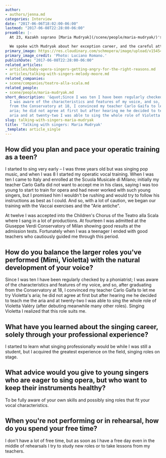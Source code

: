 ```yaml
---
author:
- authors/jenna.md
categories: Interview
date: "2017-06-06T18:02:00-06:00"
lastmod: "2017-06-08T22:28:00-06:00"
preamble: |-
  At 23, Kazakh soprano [Maria Mudryak](/scene/people/maria-mudryak/)'s singing career has already brought her to the world's great stages, to sing some of the most enviable roles in the operatic repertoire. Her training started early, with a move to Italy at the age of 10; she soon joined the children's chorus of the Teatro alla Scala, and was later accepted into the Conservatory Giuseppe Verdi in Milan at just 14. She made her professional debut as Susanna in *Le nozze di Figaro* in Genova, and has since filled her seasons with performances of Adina (*L'elisir d'amore*), Musetta (*La bohème*), Marie (*La fille du régiment*) and Violetta (*La traviata*).

  We spoke with Mudryak about her exception career, and the careful attention she paid to her instrument throughout her early training.
primary_image: https://res.cloudinary.com/schmopera/image/upload/v1545409169/media/webhook-uploads/1496884536611/2017-06-07---Maria-Mudryak_Luciano-Romano.jpg.jpg
primary_image_credit: 'Photo: Luciano Romano.'
publishDate: "2017-06-08T22:28:00-06:00"
related_articles:
- articles/baby-opera-singers-getting-angry-for-the-right-reasons.md
- articles/talking-with-singers-melody-moore.md
related_companies:
- scene/companies/teatro-alla-scala.md
related_people:
- scene/people/maria-mudryak.md
short_description: '&quot;Since I was ten I have been regularly checked by a phoniatrist;
  I was aware of the characteristics and features of my voice, and so, after graduating
  from the Conservatory at 18, I convinced my teacher Carlo Gaifa to let me try Violetta&#039;s
  aria; he did not agree at first but after hearing me he decided to teach me the
  aria and at twenty-two I was able to sing the whole role of Violetta Valéry.&quot;'
slug: talking-with-singers-maria-mudryak
title: 'Talking with singers: Maria Mudryak'
_template: article_single
---
```


## How did you plan and pace your operatic training as a teen?

I started to sing very early – I was three years old but was singing pop music, and when I was 8 I started my operatic vocal training. When I was ten I came to Italy and enrolled at the Scuola Musicale di Milano; initially my teacher Carlo Gaifa did not want to accept me in his class, saying I was too young to start to train for opera and had never worked with such young singers, but I promised him I wouldn't be rushing and would try to follow his instructions as best as I could. And so, with a lot of caution, we began our training with the Vaccai exercises and the "Arie antiche". 

At twelve I was accepted into the Children's Chorus of the Teatro alla Scala where I sang in a lot of productions. At fourteen I was admitted at the Giuseppe Verdi Conservatory of Milan showing good results at the admission tests. Fortunately when I was a teenager I ended with good teachers who cautiously guided me through this period.

## How do you balance the larger roles you've performed (Mimì, Violetta) with the natural development of your voice?

Since I was ten I have been regularly checked by a phoniatrist; I was aware of the characteristics and features of my voice, and so, after graduating from the Conservatory at 18, I convinced my teacher Carlo Gaifa to let me try Violetta's aria; he did not agree at first but after hearing me he decided to teach me the aria and at twenty-two I was able to sing the whole role of Violetta Valéry (after debuting meanwhile many other roles). Singing Violetta I realized that this role suits me.

## What have you learned about the singing career, solely through your professional experience?

I started to learn what singing professionally would be while I was still a student, but I acquired the greatest experience on the field, singing roles on stage.

## What advice would you give to young singers who are eager to sing opera, but who want to keep their instruments healthy?

To be fully aware of your own skills and possibly sing roles that fit your vocal characteristics.

## When you're not performing or in rehearsal, how do you spend your free time?

I don't have a lot of free time, but as soon as I have a free day even in the middle of rehearsals I try to study new roles or to take lessons from my teachers.
